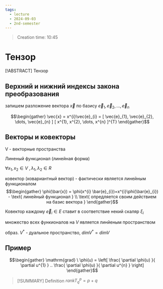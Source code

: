 ```yaml
---
tags:
  - lecture
  - 2024-09-03
  - 2nd-semester
---
```


> Creation time: 10:45

# Тензор

[!ABSTRACT] Тензор
>
## Верхний и нижний индексы закона преобразования 

запишем разложение вектора $\vec{x}$ по базису $\vec{e}_{1},\vec{e}_{2}, \dots,\vec{e}_{n}$

$$\begin{gather}
\vec{x} = x^{i}\vec{e}_{i} = [ \vec{e}_{1}, \vec{e}_{2}, \dots, \vec{e}_{n} ] [ x^{1}, x^{2}, \dots, x^{n} ]^{T}
\end{gather}$$

## Векторы и ковекторы

V - векторные пространства

Линеный функционал (линейная форма)

$\forall x_{1}, x_{2}  \in V$ $,\lambda_{1}, \lambda_{2}  \in R$

ковектор (ковариантный вектор) - фактически является линейным функционалом
$$\begin{gather}
\phi(\bar{x}) = \phi(x^{i} \bar{e}_{i})=x^{i}\phi(\bar{e}_{i}) - \text{ линейный функционал } \\
\text{ опредляется своим действием на базис вектора } 
\end{gather}$$

Ковектор каждому $\vec{e}_{i}  \in E$ ставит в соответствие некий скаляр $\xi_{i}$

множество всех функионалов на $V$ является линйеным пространством

образ. $V^{*}$ - дуальное пространство, $dim V^{*} = dim V$

## Пример

$$\begin{gather}
\mathrm{grad} \ \phi(u) = \left[ \frac{ \partial \phi(u) }{ \partial u^{1} } .. \frac{ \partial \phi(u) }{ \partial u^{n} }   \right]
\end{gather}$$

>[!SUMMARY] Definition
>$rank T_{q}^{p}=p+q$